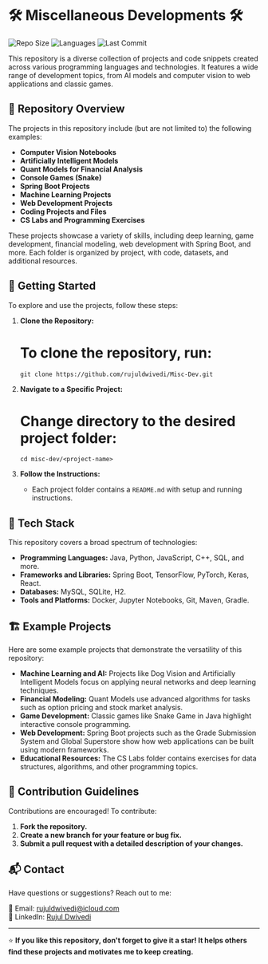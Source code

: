 # 🛠️ Miscellaneous Developments 🛠️

![Repo Size](https://img.shields.io/github/repo-size/rujuldwivedi/misc-dev)
![Languages](https://img.shields.io/github/languages/count/rujuldwivedi/misc-dev)
![Last Commit](https://img.shields.io/github/last-commit/rujuldwivedi/misc-dev)

This repository is a diverse collection of projects and code snippets created across various programming languages and technologies. It features a wide range of development topics, from AI models and computer vision to web applications and classic games.

## 📂 Repository Overview

The projects in this repository include (but are not limited to) the following examples:

- **Computer Vision Notebooks**
- **Artificially Intelligent Models**
- **Quant Models for Financial Analysis**
- **Console Games (Snake)**
- **Spring Boot Projects**
- **Machine Learning Projects**
- **Web Development Projects**
- **Coding Projects and Files**
- **CS Labs and Programming Exercises**

These projects showcase a variety of skills, including deep learning, game development, financial modeling, web development with Spring Boot, and more. Each folder is organized by project, with code, datasets, and additional resources.

## 🚀 Getting Started

To explore and use the projects, follow these steps:

1. **Clone the Repository:**
   # To clone the repository, run:
   `git clone https://github.com/rujuldwivedi/Misc-Dev.git`

2. **Navigate to a Specific Project:**
   # Change directory to the desired project folder:
   `cd misc-dev/<project-name>`

3. **Follow the Instructions:**
   - Each project folder contains a `README.md` with setup and running instructions.

## 🧰 Tech Stack

This repository covers a broad spectrum of technologies:

- **Programming Languages:** Java, Python, JavaScript, C++, SQL, and more.
- **Frameworks and Libraries:** Spring Boot, TensorFlow, PyTorch, Keras, React.
- **Databases:** MySQL, SQLite, H2.
- **Tools and Platforms:** Docker, Jupyter Notebooks, Git, Maven, Gradle.

## 🏗️ Example Projects

Here are some example projects that demonstrate the versatility of this repository:

- **Machine Learning and AI:** Projects like Dog Vision and Artificially Intelligent Models focus on applying neural networks and deep learning techniques.
- **Financial Modeling:** Quant Models use advanced algorithms for tasks such as option pricing and stock market analysis.
- **Game Development:** Classic games like Snake Game in Java highlight interactive console programming.
- **Web Development:** Spring Boot projects such as the Grade Submission System and Global Superstore show how web applications can be built using modern frameworks.
- **Educational Resources:** The CS Labs folder contains exercises for data structures, algorithms, and other programming topics.

## 📜 Contribution Guidelines

Contributions are encouraged! To contribute:

1. **Fork the repository.**
2. **Create a new branch for your feature or bug fix.**
3. **Submit a pull request with a detailed description of your changes.**

## 📬 Contact

Have questions or suggestions? Reach out to me:

📧 Email: [rujuldwivedi@icloud.com](mailto:rujuldwivedi@icloud.com)  
🔗 LinkedIn: [Rujul Dwivedi](https://www.linkedin.com/in/rujuldwivedi/)  

---

⭐️ **If you like this repository, don't forget to give it a star! It helps others find these projects and motivates me to keep creating.**
